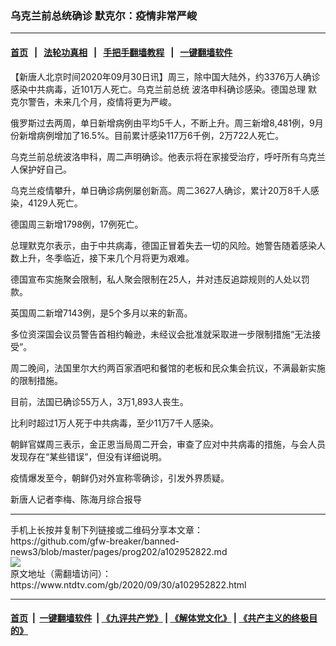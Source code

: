 ### 乌克兰前总统确诊 默克尔：疫情非常严峻
------------------------

#### [首页](https://github.com/gfw-breaker/banned-news3/blob/master/README.md) &nbsp;&nbsp;|&nbsp;&nbsp; [法轮功真相](https://github.com/begood0513/basic/blob/master/README.md)  &nbsp;&nbsp;|&nbsp;&nbsp; [手把手翻墙教程](https://github.com/gfw-breaker/guides/wiki)  &nbsp;&nbsp;|&nbsp;&nbsp; [一键翻墙软件](https://github.com/gfw-breaker/nogfw/blob/master/README.md)  



<div><div class="post_content" itemprop="articleBody">
 <p>
  【新唐人北京时间2020年09月30日讯】周三，除中国大陆外，约3376万人确诊感染中共病毒，近101万人死亡。乌克兰前总统 波洛申科确诊感染。德国总理 默克尔警告，未来几个月，疫情将更为严峻。
 </p>
 <p>
  俄罗斯过去两周，单日新增病例由平均5千人，不断上升。周三新增8,481例，9月份新增病例增加了16.5%。目前累计感染117万6千例，2万722人死亡。
 </p>
 <p>
  乌克兰前总统波洛申科，周二声明确诊。他表示将在家接受治疗，呼吁所有乌克兰人保护好自己。
 </p>
 <p>
  乌克兰疫情攀升，单日确诊病例屡创新高。周二3627人确诊，累计20万8千人感染，4129人死亡。
 </p>
 <p>
  德国周三新增1798例，17例死亡。
 </p>
 <p>
  总理默克尔表示，由于中共病毒，德国正冒着失去一切的风险。她警告随着感染人数上升，冬季临近，接下来几个月将更为艰难。
 </p>
 <p>
  德国宣布实施聚会限制，私人聚会限制在25人，并对违反追踪规则的人处以罚款。
 </p>
 <p>
  英国周二新增7143例，是5个多月以来的新高。
 </p>
 <p>
  多位资深国会议员警告首相约翰逊，未经议会批准就采取进一步限制措施“无法接受”。
 </p>
 <p>
  周二晚间，法国里尔大约两百家酒吧和餐馆的老板和民众集会抗议，不满最新实施的限制措施。
 </p>
 <p>
  目前，法国已确诊55万人，3万1,893人丧生。
 </p>
 <p>
  比利时超过1万人死于中共病毒，至少11万7千人感染。
 </p>
 <p>
  朝鲜官媒周三表示，金正恩当局周二开会，审查了应对中共病毒的措施，与会人员发现存在“某些错误”，但没有详细说明。
 </p>
 <p>
  疫情爆发至今，朝鲜仍对外宣称零确诊，引发外界质疑。
 </p>
 <p>
  新唐人记者李梅、陈海月综合报导
 </p>
 <div class="single_ad">
 </div>
</div>
</div>
<hr/>
手机上长按并复制下列链接或二维码分享本文章：<br/>
https://github.com/gfw-breaker/banned-news3/blob/master/pages/prog202/a102952822.md <br/>
<a href='https://github.com/gfw-breaker/banned-news3/blob/master/pages/prog202/a102952822.md'><img src='https://github.com/gfw-breaker/banned-news3/blob/master/pages/prog202/a102952822.md.png'/></a> <br/>
原文地址（需翻墙访问）：https://www.ntdtv.com/gb/2020/09/30/a102952822.html


------------------------
#### [首页](https://github.com/gfw-breaker/banned-news3/blob/master/README.md) &nbsp;|&nbsp; [一键翻墙软件](https://github.com/gfw-breaker/nogfw/blob/master/README.md) &nbsp;| [《九评共产党》](https://github.com/gfw-breaker/9ping.md/blob/master/README.md#九评之一评共产党是什么) | [《解体党文化》](https://github.com/gfw-breaker/jtdwh.md/blob/master/README.md) | [《共产主义的终极目的》](https://github.com/gfw-breaker/gczydzjmd.md/blob/master/README.md)


<img src='http://gfw-breaker.win/banned-news3/pages/prog202/a102952822.md' width='0px' height='0px'/>
